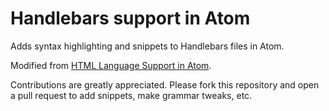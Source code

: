 # Handlebars support in Atom

Adds syntax highlighting and snippets to Handlebars files in Atom.

Modified from [HTML Language Support in Atom](https://github.com/atom/language-html).

Contributions are greatly appreciated. Please fork this repository and open a pull request to add snippets, make grammar tweaks, etc.
